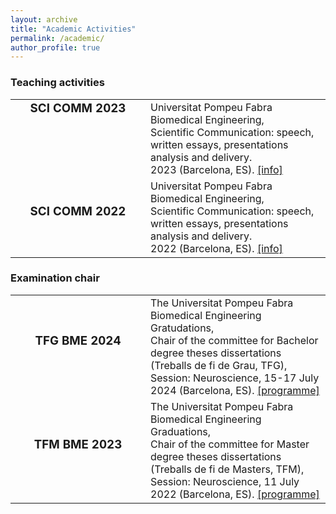 ```yaml
---
layout: archive
title: "Academic Activities"
permalink: /academic/
author_profile: true
--- 
```


<h3>Teaching activities</h3>
<table style="border:none !important;">
<tr style="border:none !important; vertical-align:top !important; text-align: top !important">
 <td style="border:none !important; text-align:center !important; width:200px !important"><h3 style="margin-top:0 !important">SCI COMM 2023</h3></td>
 <td style="border:none !important;">Universitat Pompeu Fabra Biomedical Engineering, <br/>Scientific Communication: speech, written essays, presentations analysis and delivery. <br/>2023 (Barcelona, ES). <a href="https://aulaglobal.upf.edu/course/info.php?id=56148&lang=en" target="_blank">[info]</a>
 </td>
</tr>
 <tr style="border:none !important;">
 <td style="border:none !important; text-align:center !important; width:200px !important"><h3 style="margin-top:0 !important">SCI COMM 2022</h3></td>
 <td style="border:none !important;">Universitat Pompeu Fabra Biomedical Engineering, <br/>Scientific Communication: speech, written essays, presentations analysis and delivery. <br/>2022 (Barcelona, ES). <a href="https://aulaglobal.upf.edu/course/info.php?id=56148&lang=en" target="_blank">[info]</a>
 </td>
</tr> 
</table>

<h3>Examination chair</h3>
<table style="border:none !important;">
<tr style="border:none !important;">
 <td style="border:none !important; text-align:center !important; width:200px !important"><h3 style="margin-top:0 !important">TFG BME 2024</h3></td>
 <td style="border:none !important;">The Universitat Pompeu Fabra Biomedical Engineering Gratudations, <br/>Chair of the committee for Bachelor degree theses dissertations  (Treballs de fi de Grau, TFG), <br/>Session: Neuroscience, 15-17 July 2024 (Barcelona, ES). <a href="/abstracts/Programme-UPF-BME-2024.pdf" type="application/pdf" target="_blank">[programme]</a>
 </td>
</tr>
 <tr style="border:none !important;">
 <td style="border:none !important; text-align:center !important; width:200px !important"><h3 style="margin-top:0 !important">TFM BME 2023</h3></td>
 <td style="border:none !important;">The Universitat Pompeu Fabra Biomedical Engineering Graduations, <br/>Chair of the committee for Master degree theses dissertations (Treballs de fi de Masters, TFM), <br/>Session: Neuroscience, 11 July 2022 (Barcelona, ES). <a href="/abstracts/Programme-UPF-BME-2024.pdf" type="application/pdf" target="_blank">[programme]</a>
 </td>
</tr>
</table>
